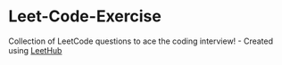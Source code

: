 # Leet-Code-Exercise
Collection of LeetCode questions to ace the coding interview! - Created using [LeetHub](https://github.com/QasimWani/LeetHub)
